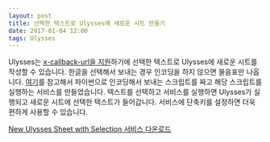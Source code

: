 ```yaml
---
layout: post
title: 선택한 텍스트로 Ulysses에 새로운 시트 만들기
date: 2017-01-04 12:00
tags: Ulysses
---
```


Ulysses는 [x-callback-url을 지원][1]하기에 선택한 텍스트로 Ulysses에 새로운 시트를 작성할 수 있습니다. 한글을 선택해서 보내는 경우 인코딩을 하지 않으면 물음표만 나옵니다. [여기][2]를 참고해서 파이썬으로 인코딩해서 보내는 스크립트를 짜고 해당 스크립트를 실행하는 서비스를 만들었습니다. 텍스트를 선택하고 서비스를 실행하면 Ulysses가 실행되고 새로운 시트에 선택한 텍스트가 들어갑니다. 서비스에 단축키를 설정하면 더욱 편하게 사용할 수 있습니다.

[New Ulysses Sheet with Selection 서비스 다운로드][3]

[1]:	https://ulyssesapp.com/kb/x-callback-url/
[2]:	http://ecolemodev.wikinamu.com/%ED%8C%8C%EC%9D%B4%EC%8D%AC#header-2-2
[3]:	http://dr.halryang.net/1fcHJ